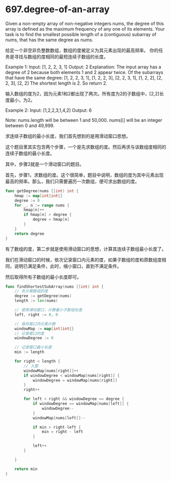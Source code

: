 # 697.degree-of-an-array

Given a non-empty array of non-negative integers nums, the degree of this
array is defined as the maximum frequency of any one of its elements.
Your task is to find the smallest possible length of a (contiguous) subarray
of nums, that has the same degree as nums.

给定一个非空非负整数数组，数组的度被定义为其元素出现的最高频率。
你的任务是寻找与数组的度相同的最短连续子数组的长度。

Example 1:
Input: [1, 2, 2, 3, 1]
Output: 2
Explanation:
The input array has a degree of 2 because both elements 1 and 2 appear twice.
Of the subarrays that have the same degree:
[1, 2, 2, 3, 1], [1, 2, 2, 3], [2, 2, 3, 1], [1, 2, 2], [2, 2, 3], [2, 2]
The shortest length is 2. So return 2.

输入数组的度为2，因为元素1和2都出现了两次。所有度为2的子数组中，[2,2]长度最小，为2。

Example 2:
Input: [1,2,2,3,1,4,2]
Output: 6

Note:
nums.length will be between 1 and 50,000.
nums[i] will be an integer between 0 and 49,999.

求连续子数组的最小长度，我们首先想到的是用滑动窗口思想。

这个题目里其实包含两个步骤，一个是先求数组的度。然后再求与该数组度相同的连续子数组的最小长度。

其中，步骤2就是一个滑动窗口的题目。

首先，步骤1，求数组的度。这个很简单，题目中说明，数组的度为其中元素出现最高的频率。那么，我们只需要遍历一次数组，便可求出数组的度。

```go
func getDegree(nums []int) int {
    hmap := map[int]int{}
    degree := 0
    for _, n := range nums {
        hmap[n]++
        if hmap[n] > degree {
            degree = hmap[n]
        }
    }
    return degree
}
```

有了数组的度，第二步就是使用滑动窗口的思想，计算其连续子数组最小长度了。

我们在滑动窗口的时候，依次记录窗口内元素的度，如果子数组的度和原数组度相同，说明已满足条件，此时，缩小窗口，直到不满足条件。

然后取得所有子数组的最小长度即可。

```go
func findShortestSubArray(nums []int) int {
    // 先计算数组的度
    degree := getDegree(nums)
    length := len(nums)

    // 使用滑动窗口，计算最小子数组长度
    left, right := 0, 0

    // 保存窗口内元素计数
    windowMap := map[int]int{}
    // 记录窗口的度
    windowDegree := 0

    // 记录窗口最小长度
    min := length

    for right < length {
        // 入窗
        windowMap[nums[right]]++
        if windowDegree < windowMap[nums[right]] {
            windowDegree = windowMap[nums[right]]
        }
        right++

        for left < right && windowDegree == degree {
            if windowDegree == windowMap[nums[left]] {
                windowDegree--
            }
            windowMap[nums[left]]--

            if min > right-left {
                min = right - left
            }

            left++
        }

    }

    return min
}

```

